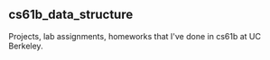 ## cs61b_data_structure

Projects, lab assignments, homeworks that I've done in cs61b at UC Berkeley.
